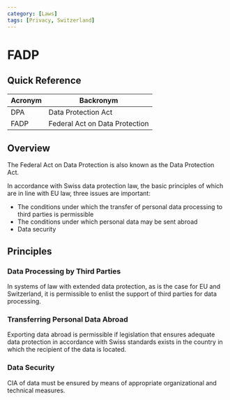 ```yaml
---
category: [Laws]
tags: [Privacy, Switzerland]
---
```


# FADP

## Quick Reference

| Acronym | Backronym |
| - | - |
| DPA | Data Protection Act |
| FADP | Federal Act on Data Protection |

## Overview

The Federal Act on Data Protection is also known as the Data Protection Act.

In accordance with Swiss data protection law, the basic principles of which are in line with EU law, three issues are important:

- The conditions under which the transfer of personal data processing to third parties is permissible
- The conditions under which personal data may be sent abroad
- Data security

## Principles

### Data Processing by Third Parties

In systems of law with extended data protection, as is the case for EU and Switzerland, it is permissible to enlist the support of third parties for data processing.

### Transferring Personal Data Abroad

Exporting data abroad is permissible if legislation that ensures adequate data protection in accordance with Swiss standards exists in the country in which the recipient of the data is located.

### Data Security

CIA of data must be ensured by means of appropriate organizational and technical measures.
